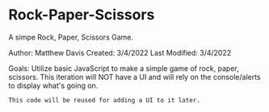 # Rock-Paper-Scissors
A simpe Rock, Paper, Scissors Game. 

Author: Matthew Davis
Created: 3/4/2022
Last Modified: 3/4/2022


Goals:
    Utilize basic JavaScript to make a simple game of
    rock, paper, scissors. This iteration will NOT
    have a UI and will rely on the console/alerts to
    display what's going on. 

    This code will be reused for adding a UI to it later.